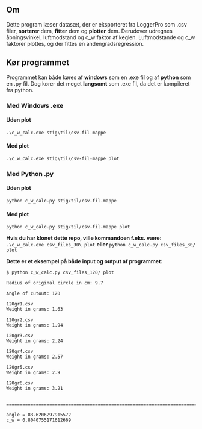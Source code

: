 ## Om
Dette program læser datasæt, der er eksporteret fra LoggerPro som .csv filer, **sorterer** dem, **fitter** dem og **plotter** dem.
Derudover udregnes åbningsvinkel, luftmodstand og c_w faktor af keglen. Luftmodstande og c_w faktorer plottes, og der fittes en andengradsregression.

## Kør programmet
Programmet kan både køres af **windows** som en .exe fil og af **python** som en .py fil.
Dog kører det meget **langsomt** som .exe fil, da det er kompileret fra python.

### Med Windows .exe
#### Uden plot
`
.\c_w_calc.exe stig\til\csv-fil-mappe
`
#### Med plot
`
.\c_w_calc.exe stig\til\csv-fil-mappe plot
`

### Med Python .py
#### Uden plot
`
python c_w_calc.py stig/til/csv-fil-mappe
`

#### Med plot
`
python c_w_calc.py stig/til/csv-fil-mappe plot
`

**Hvis du har klonet dette repo, ville kommandoen f.eks. være:**
`
.\c_w_calc.exe csv_files_30\ plot
`
**eller**
`
python c_w_calc.py csv_files_30/ plot
`

**Dette er et eksempel på både input og output af programmet:**

```
$ python c_w_calc.py csv_files_120/ plot

Radius of original circle in cm: 9.7

Angle of cutout: 120

120gr1.csv
Weight in grams: 1.63

120gr2.csv
Weight in grams: 1.94

120gr3.csv
Weight in grams: 2.24

120gr4.csv
Weight in grams: 2.57

120gr5.csv
Weight in grams: 2.9

120gr6.csv
Weight in grams: 3.21


====================================================================================================

angle = 83.6206297915572
c_w = 0.8040755171612669
```
